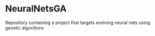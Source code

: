 # NeuralNetsGA
Repository containing a project that targets evolving neural nets using genetic algorithms
